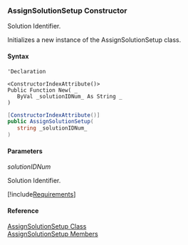 ﻿### AssignSolutionSetup Constructor

Solution Identifier.

Initializes a new instance of the AssignSolutionSetup class.

#### Syntax

```vbnet
'Declaration

<ConstructorIndexAttribute()>
Public Function New( _
   ByVal _solutionIDNum_ As String _
)
```

```csharp
[ConstructorIndexAttribute()]
public AssignSolutionSetup( 
   string _solutionIDNum_
)
```

#### Parameters

_solutionIDNum_

Solution Identifier.

[!include[Requirements](../partials/requirements.md)]

#### Reference

[AssignSolutionSetup Class](FChoice.Toolkits.Clarify~FChoice.Toolkits.Clarify.Interfaces.AssignSolutionSetup.md)  
[AssignSolutionSetup Members](FChoice.Toolkits.Clarify~FChoice.Toolkits.Clarify.Interfaces.AssignSolutionSetup_members.md)